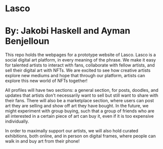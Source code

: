 # Lasco
# By: Jakobi Haskell and Ayman Benjelloun

This repo holds the webpages for a prototype website of Lasco. Lasco is a social digital art platform, in every meaning of the phrase. We make it easy for talented artists to interact with fans, collaborate with fellow artists, and sell their digital art with NFTs. We are excited to see how creative artists explore new mediums and hope that through our platform, artists can explore this new world of NFTs together!

All profiles will have two sections: a general section, for posts, doodles, and updates that artists don't necessarily want to sell but still want to share with their fans. There will also be a marketplace section, where users can post art they are selling and show off art they have bought. In the future, we might experiment with group buying, such that a group of friends who are all interested in a certain piece of art can buy it, even if it is too expensive individually.

In order to maximally support our artists, we will also hold curated exhibitions, both online, and in person on digital frames, where people can walk in and buy art from their phone!
